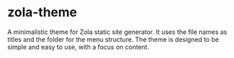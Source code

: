 # zola-theme
A minimalistic theme for Zola static site generator. It uses the file names as titles and the folder for the menu structure. The theme is designed to be simple and easy to use, with a focus on content.
